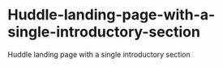 # Huddle-landing-page-with-a-single-introductory-section
Huddle landing page with a single introductory section
